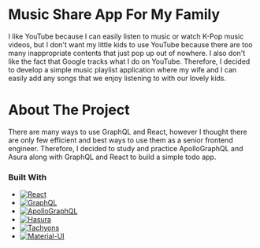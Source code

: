 # Music Share App For My Family

I like YouTube because I can easily listen to music or watch K-Pop music videos, but I don't want my little kids to use YouTube because there are too many inappropriate contents that just pop up out of nowhere. I also don't like the fact that Google tracks what I do on YouTube. Therefore, I decided to develop a simple music playlist application where my wife and I can easily add any songs that we enjoy listening to with our lovely kids.

# About The Project

There are many ways to use GraphQL and React, however I thought there are only few efficient and best ways to use them as a senior frontend engineer. Therefore, I decided to study and practice ApolloGraphQL and Asura along with GraphQL and React to build a simple todo app.

### Built With

- [![React][react.js]][react-url]
- [![GraphQL][graphql]][graphql-url]
- [![ApolloGraphQL][apollogql]][apollogql-url]
- [![Hasura][hasura]][hasura-url]
- [![Tachyons][tachyons]][tachyons-url]
- [![Material-UI][material-ui]][material-ui-url]

<!-- MARKDOWN LINKS & IMAGES -->

[react.js]: https://img.shields.io/badge/React-20232A?style=for-the-badge&logo=react&logoColor=61DAFB
[react-url]: https://reactjs.org/
[graphql]: https://img.shields.io/badge/GraphQl-E10098?style=for-the-badge&logo=graphql&logoColor=white
[graphql-url]: https://graphql.org/
[apollogql]: https://img.shields.io/badge/Apollo%20GraphQL-311C87?&style=for-the-badge&logo=Apollo%20GraphQL&logoColor=white
[apollogql-url]: https://www.apollographql.com/docs/react/get-started/
[hasura]: https://img.shields.io/badge/Hasura-1EB4D4?style=for-the-badge&logo=hasura&logoColor=white
[hasura-url]: https://hasura.io/
[tachyons]: https://img.shields.io/badge/Tachyons-v4.12.0-ff69b4
[tachyons-url]: https://tachyons.io/
[material-ui]: https://img.shields.io/badge/Material%20UI-007FFF?style=for-the-badge&logo=mui&logoColor=white
[material-ui-url]: https://mui.com/material-ui/getting-started/overview/
